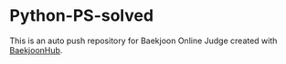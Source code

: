 # Python-PS-solved
This is an auto push repository for Baekjoon Online Judge created with [BaekjoonHub](https://github.com/BaekjoonHub/BaekjoonHub).
